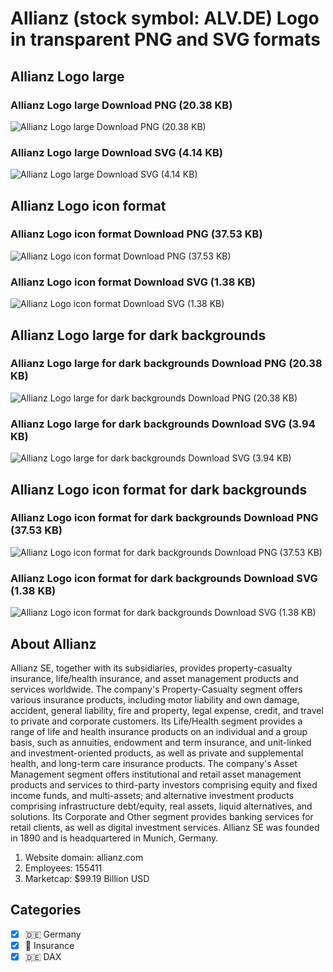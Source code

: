 # Allianz (stock symbol: ALV.DE) Logo in transparent PNG and SVG formats

## Allianz Logo large

### Allianz Logo large Download PNG (20.38 KB)

![Allianz Logo large Download PNG (20.38 KB)](/img/orig/ALV.DE_BIG-574e80df.png)

### Allianz Logo large Download SVG (4.14 KB)

![Allianz Logo large Download SVG (4.14 KB)](/img/orig/ALV.DE_BIG-dbc3770c.svg)

## Allianz Logo icon format

### Allianz Logo icon format Download PNG (37.53 KB)

![Allianz Logo icon format Download PNG (37.53 KB)](/img/orig/ALV.DE-78cd6600.png)

### Allianz Logo icon format Download SVG (1.38 KB)

![Allianz Logo icon format Download SVG (1.38 KB)](/img/orig/ALV.DE-93275f33.svg)

## Allianz Logo large for dark backgrounds

### Allianz Logo large for dark backgrounds Download PNG (20.38 KB)

![Allianz Logo large for dark backgrounds Download PNG (20.38 KB)](/img/orig/ALV.DE_BIG.D-990f3fcf.png)

### Allianz Logo large for dark backgrounds Download SVG (3.94 KB)

![Allianz Logo large for dark backgrounds Download SVG (3.94 KB)](/img/orig/ALV.DE_BIG.D-52f0dd2a.svg)

## Allianz Logo icon format for dark backgrounds

### Allianz Logo icon format for dark backgrounds Download PNG (37.53 KB)

![Allianz Logo icon format for dark backgrounds Download PNG (37.53 KB)](/img/orig/ALV.DE.D-ce2f8648.png)

### Allianz Logo icon format for dark backgrounds Download SVG (1.38 KB)

![Allianz Logo icon format for dark backgrounds Download SVG (1.38 KB)](/img/orig/ALV.DE.D-62011b22.svg)

## About Allianz

Allianz SE, together with its subsidiaries, provides property-casualty insurance, life/health insurance, and asset management products and services worldwide. The company's Property-Casualty segment offers various insurance products, including motor liability and own damage, accident, general liability, fire and property, legal expense, credit, and travel to private and corporate customers. Its Life/Health segment provides a range of life and health insurance products on an individual and a group basis, such as annuities, endowment and term insurance, and unit-linked and investment-oriented products, as well as private and supplemental health, and long-term care insurance products. The company's Asset Management segment offers institutional and retail asset management products and services to third-party investors comprising equity and fixed income funds, and multi-assets; and alternative investment products comprising infrastructure debt/equity, real assets, liquid alternatives, and solutions. Its Corporate and Other segment provides banking services for retail clients, as well as digital investment services. Allianz SE was founded in 1890 and is headquartered in Munich, Germany.

1. Website domain: allianz.com
2. Employees: 155411
3. Marketcap: $99.19 Billion USD


## Categories
- [x] 🇩🇪 Germany
- [x] 🏦 Insurance
- [x] 🇩🇪 DAX
